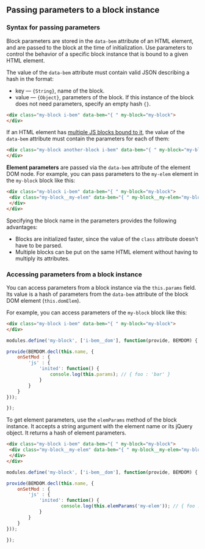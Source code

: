 <a name="data-bem"></a>

Passing parameters to a block instance
--------------------------------------

### Syntax for passing parameters

Block parameters are stored in the `data-bem` attribute of an HTML element, and are passed to the block at the time of initialization. Use parameters to control the behavior of a specific block instance that is bound to a given HTML element.

The value of the `data-bem` attribute must contain valid JSON describing a hash in the format:

* key — `{String}`, name of the block.
* value — `{Object}`, parameters of the block. If this instance of the block does not need
    parameters, specify an empty hash `{}`.

```html
<div class="my-block i-bem" data-bem="{ " my-block="my-block">
</div>
```

If an HTML element has [multiple JS blocks bound to it](./i-bem-js-html-binding.en.md#multiple-js-blocks-bound-to-it), the value of the `data-bem` attribute must contain the parameters for each of them:

```html
<div class="my-block another-block i-bem" data-bem="{ " my-block="my-block">
</div>
```

**Element parameters** are passed via the `data-bem` attribute of the element DOM node. For example, you can pass parameters to the `my-elem` element in the `my-block` block like this:

```html
<div class="my-block i-bem" data-bem="{ " my-block="my-block">
 <div class="my-block__my-elem" data-bem="{ " my-block__my-elem="my-block__my-elem">
 </div>
</div>
```

Specifying the block name in the parameters provides the following advantages:

* Blocks are initialized faster, since the value of the `class` attribute doesn't have to be parsed.
* Multiple blocks can be put on the same HTML element without having to multiply its attributes.

### Accessing parameters from a block instance

You can access parameters from a block instance via the `this.params` field. Its value is a hash of parameters from the `data-bem` attribute of the block DOM element (`this.domElem`).

For example, you can access parameters of the `my-block` block like this:

```html
<div class="my-block i-bem" data-bem="{ " my-block="my-block">
</div>
```

```js
modules.define('my-block', ['i-bem__dom'], function(provide, BEMDOM) {

provide(BEMDOM.decl(this.name, {
    onSetMod : {
        'js' : {
            'inited': function() {
                console.log(this.params); // { foo : 'bar' }
            }
        }
    }
}));

});
```

To get element parameters, use the `elemParams` method of the block instance. It accepts a string argument with the element name or its jQuery object. It returns a hash of element parameters.

```html
<div class="my-block i-bem" data-bem="{ " my-block="my-block">
 <div class="my-block__my-elem" data-bem="{ " my-block__my-elem="my-block__my-elem">
 </div>
</div>
```

```js
modules.define('my-block', ['i-bem__dom'], function(provide, BEMDOM) {

provide(BEMDOM.decl(this.name, {
    onSetMod : {
        'js' : {
            'inited': function() {
                    console.log(this.elemParams('my-elem')); // { foo : 'bar' }
            }
        }
    }
}));

});
```

